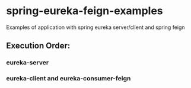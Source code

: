 # spring-eureka-feign-examples
Examples of application with spring eureka server/client and spring feign


## Execution Order:
### eureka-server
### eureka-client and eureka-consumer-feign

